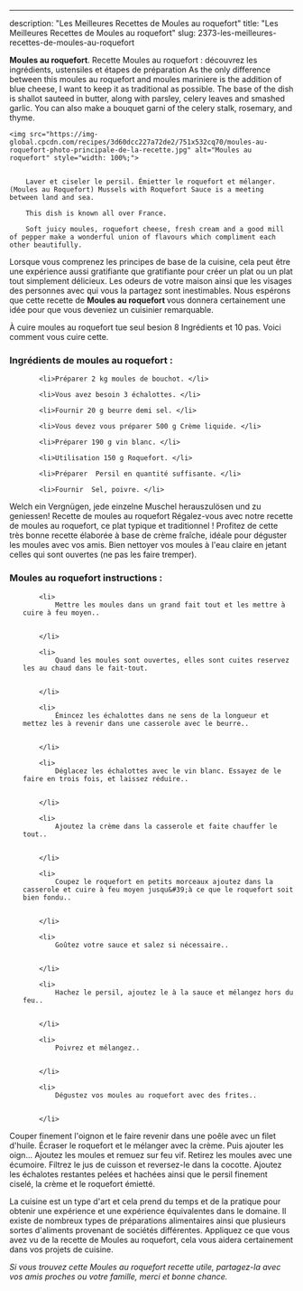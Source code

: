 ---
description: "Les Meilleures Recettes de Moules au roquefort"
title: "Les Meilleures Recettes de Moules au roquefort"
slug: 2373-les-meilleures-recettes-de-moules-au-roquefort

<p>
	<strong>Moules au roquefort</strong>. 
	Recette Moules au roquefort : découvrez les ingrédients, ustensiles et étapes de préparation As the only difference between this moules au roquefort and moules mariniere is the addition of blue cheese, I want to keep it as traditional as possible. The base of the dish is shallot sauteed in butter, along with parsley, celery leaves and smashed garlic. You can also make a bouquet garni of the celery stalk, rosemary, and thyme.
</p>
<p>
	
	<img src="https://img-global.cpcdn.com/recipes/3d60dcc227a72de2/751x532cq70/moules-au-roquefort-photo-principale-de-la-recette.jpg" alt="Moules au roquefort" style="width: 100%;">
	
	
		Laver et ciseler le persil. Émietter le roquefort et mélanger. (Moules au Roquefort) Mussels with Roquefort Sauce is a meeting between land and sea.
	
		This dish is known all over France.
	
		Soft juicy moules, roquefort cheese, fresh cream and a good mill of pepper make a wonderful union of flavours which compliment each other beautifully.
	
</p>

Lorsque vous comprenez les principes de base de la cuisine, cela peut être une expérience aussi gratifiante que gratifiante pour créer un plat ou un plat tout simplement délicieux. Les odeurs de votre maison ainsi que les visages des personnes avec qui vous la partagez sont inestimables. Nous espérons que cette recette de <strong> Moules au roquefort </strong> vous donnera certainement une idée pour que vous deveniez un cuisinier remarquable.

<!--inarticleads1-->

À cuire moules au roquefort tue seul besion 8 Ingrédients et 10 pas. Voici comment vous cuire cette.

<h3>Ingrédients de moules au roquefort :</h3>

<ol>
	
		<li>Préparer 2 kg moules de bouchot. </li>
	
		<li>Vous avez besoin 3 échalottes. </li>
	
		<li>Fournir 20 g beurre demi sel. </li>
	
		<li>Vous devez vous préparer 500 g Crème liquide. </li>
	
		<li>Préparer 190 g vin blanc. </li>
	
		<li>Utilisation 150 g Roquefort. </li>
	
		<li>Préparer  Persil en quantité suffisante. </li>
	
		<li>Fournir  Sel, poivre. </li>
	
</ol>

Welch ein Vergnügen, jede einzelne Muschel herauszulösen und zu geniessen! Recette de moules au roquefort Régalez-vous avec notre recette de moules au roquefort, ce plat typique et traditionnel ! Profitez de cette très bonne recette élaborée à base de crème fraîche, idéale pour déguster les moules avec vos amis. Bien nettoyer vos moules à l&#39;eau claire en jetant celles qui sont ouvertes (ne pas les faire tremper). 

<!--inarticleads2-->

<h3>Moules au roquefort instructions :</h3>

<ol>
	
		<li>
			Mettre les moules dans un grand fait tout et les mettre à cuire à feu moyen..
			
			
		</li>
	
		<li>
			Quand les moules sont ouvertes, elles sont cuites reservez les au chaud dans le fait-tout.
			
			
		</li>
	
		<li>
			Émincez les échalottes dans ne sens de la longueur et mettez les à revenir dans une casserole avec le beurre..
			
			
		</li>
	
		<li>
			Déglacez les échalottes avec le vin blanc. Essayez de le faire en trois fois, et laissez réduire..
			
			
		</li>
	
		<li>
			Ajoutez la crème dans la casserole et faite chauffer le tout..
			
			
		</li>
	
		<li>
			Coupez le roquefort en petits morceaux ajoutez dans la casserole et cuire à feu moyen jusqu&#39;à ce que le roquefort soit bien fondu..
			
			
		</li>
	
		<li>
			Goûtez votre sauce et salez si nécessaire..
			
			
		</li>
	
		<li>
			Hachez le persil, ajoutez le à la sauce et mélangez hors du feu..
			
			
		</li>
	
		<li>
			Poivrez et mélangez..
			
			
		</li>
	
		<li>
			Dégustez vos moules au roquefort avec des frites..
			
			
		</li>
	
</ol>

Couper finement l&#39;oignon et le faire revenir dans une poêle avec un filet d&#39;huile. Écraser le roquefort et le mélanger avec la crème. Puis ajouter les oign… Ajoutez les moules et remuez sur feu vif. Retirez les moules avec une écumoire. Filtrez le jus de cuisson et reversez-le dans la cocotte. Ajoutez les échalotes restantes pelées et hachées ainsi que le persil finement ciselé, la crème et le roquefort émietté. 

<!--inarticleads1-->

<p>
La cuisine est un type d'art et cela prend du temps et de la pratique pour obtenir une expérience et une expérience équivalentes dans le domaine. Il existe de nombreux types de préparations alimentaires ainsi que plusieurs sortes d'aliments provenant de sociétés différentes. Appliquez ce que vous avez vu de la recette de Moules au roquefort, cela vous aidera certainement dans vos projets de cuisine.
</p>

<p>
<i>Si vous trouvez cette Moules au roquefort recette utile, partagez-la avec vos amis proches ou votre famille, merci et bonne chance.</i>
</p>
